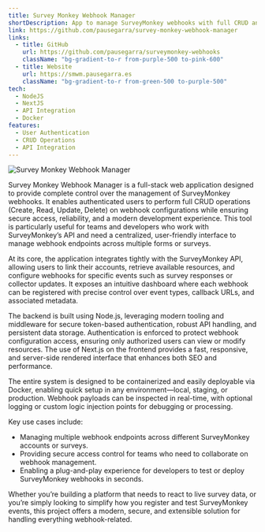 ```yaml
---
title: Survey Monkey Webhook Manager
shortDescription: App to manage SurveyMonkey webhooks with full CRUD and authentication.
link: https://github.com/pausegarra/survey-monkey-webhook-manager
links:
  - title: GitHub
    url: https://github.com/pausegarra/surveymonkey-webhooks
    className: "bg-gradient-to-r from-purple-500 to-pink-600"
  - title: Website
    url: https://smwm.pausegarra.es
    className: "bg-gradient-to-r from-green-500 to-purple-500"
tech:
  - NodeJS
  - NextJS
  - API Integration
  - Docker
features:
  - User Authentication
  - CRUD Operations
  - API Integration
---
```


![Survey Monkey Webhook Manager](/smwm.png)

Survey Monkey Webhook Manager is a full-stack web application designed to provide complete control over the management of SurveyMonkey webhooks. It enables authenticated users to perform full CRUD operations (Create, Read, Update, Delete) on webhook configurations while ensuring secure access, reliability, and a modern development experience. This tool is particularly useful for teams and developers who work with SurveyMonkey’s API and need a centralized, user-friendly interface to manage webhook endpoints across multiple forms or surveys.

At its core, the application integrates tightly with the SurveyMonkey API, allowing users to link their accounts, retrieve available resources, and configure webhooks for specific events such as survey responses or collector updates. It exposes an intuitive dashboard where each webhook can be registered with precise control over event types, callback URLs, and associated metadata.

The backend is built using Node.js, leveraging modern tooling and middleware for secure token-based authentication, robust API handling, and persistent data storage. Authentication is enforced to protect webhook configuration access, ensuring only authorized users can view or modify resources. The use of Next.js on the frontend provides a fast, responsive, and server-side rendered interface that enhances both SEO and performance.

The entire system is designed to be containerized and easily deployable via Docker, enabling quick setup in any environment—local, staging, or production. Webhook payloads can be inspected in real-time, with optional logging or custom logic injection points for debugging or processing.

Key use cases include:
* Managing multiple webhook endpoints across different SurveyMonkey accounts or surveys.
* Providing secure access control for teams who need to collaborate on webhook management.
* Enabling a plug-and-play experience for developers to test or deploy SurveyMonkey webhooks in seconds.

Whether you’re building a platform that needs to react to live survey data, or you’re simply looking to simplify how you register and test SurveyMonkey events, this project offers a modern, secure, and extensible solution for handling everything webhook-related.